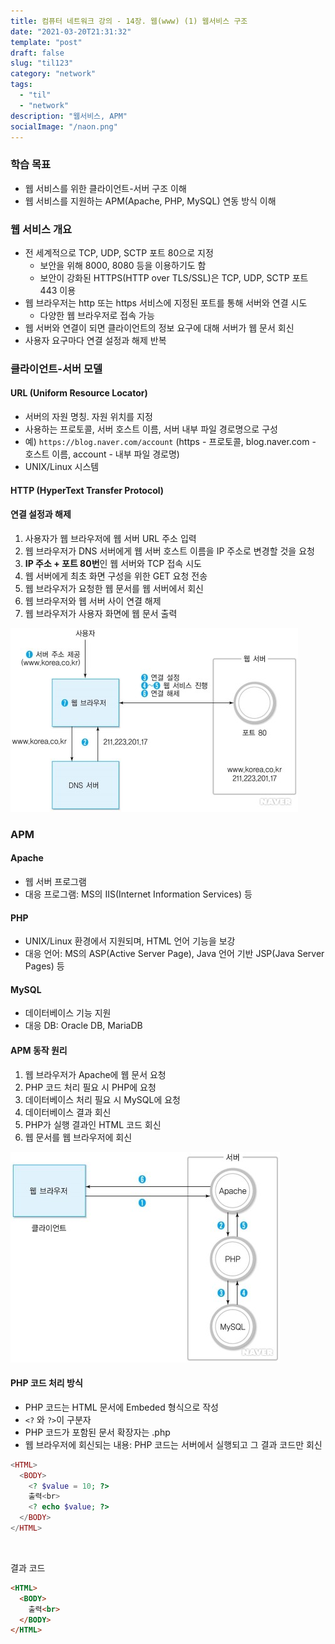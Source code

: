 ```yaml
---
title: 컴퓨터 네트워크 강의 - 14장. 웹(www) (1) 웹서비스 구조
date: "2021-03-20T21:31:32"
template: "post"
draft: false
slug: "til123"
category: "network"
tags:
  - "til"
  - "network"
description: "웹서비스, APM"
socialImage: "/naon.png"
---
```


### 학습 목표
- 웹 서비스를 위한 클라이언트-서버 구조 이해
- 웹 서비스를 지원하는 APM(Apache, PHP, MySQL) 연동 방식 이해

### 웹 서비스 개요
- 전 세계적으로 TCP, UDP, SCTP 포트 80으로 지정
  - 보안을 위해 8000, 8080 등을 이용하기도 함
  - 보안이 강화된 HTTPS(HTTP over TLS/SSL)은 TCP, UDP, SCTP 포트 443 이용
- 웹 브라우저는 http 또는 https 서비스에 지정된 포트를 통해 서버와 연결 시도
  - 다양한 웹 브라우저로 접속 가능
- 웹 서버와 연결이 되면 클라이언트의 정보 요구에 대해 서버가 웹 문서 회신
- 사용자 요구마다 연결 설정과 해제 반복

### 클라이언트-서버 모델
#### URL (Uniform Resource Locator)
- 서버의 자원 명칭. 자원 위치를 지정
- 사용하는 프로토콜, 서버 호스트 이름, 서버 내부 파일 경로명으로 구성
- 예) `https://blog.naver.com/account` (https - 프로토콜, blog.naver.com - 호스트 이름, account - 내부 파일 경로명)
- UNIX/Linux 시스템

#### HTTP (HyperText Transfer Protocol)

#### 연결 설정과 해제
1. 사용자가 웹 브라우저에 웹 서버 URL 주소 입력
2. 웹 브라우저가 DNS 서버에게 웹 서버 호스트 이름을 IP 주소로 변경할 것을 요청
3. **IP 주소 + 포트 80번**인 웹 서버와 TCP 접속 시도
4. 웹 서버에게 최초 화면 구성을 위한 GET 요청 전송
5. 웹 브라우저가 요청한 웹 문서를 웹 서버에서 회신
6. 웹 브라우저와 웹 서버 사이 연결 해제
7. 웹 브라우저가 사용자 화면에 웹 문서 출력

![웹 서비스 작동 원리](/media/til123-1.jpg)

### APM
#### Apache
- 웹 서버 프로그램
- 대응 프로그램: MS의 IIS(Internet Information Services) 등

#### PHP
- UNIX/Linux 환경에서 지원되며, HTML 언어 기능을 보강
- 대응 언어: MS의 ASP(Active Server Page), Java 언어 기반 JSP(Java Server Pages) 등

#### MySQL
- 데이터베이스 기능 지원
- 대응 DB: Oracle DB, MariaDB

#### APM 동작 원리
1. 웹 브라우저가 Apache에 웹 문서 요청
2. PHP 코드 처리 필요 시 PHP에 요청
3. 데이터베이스 처리 필요 시 MySQL에 요청
4. 데이터베이스 결과 회신
5. PHP가 실행 결과인 HTML 코드 회신
6. 웹 문서를 웹 브라우저에 회신

![APM 동작 원리](/media/til123-2.jpg)

#### PHP 코드 처리 방식
- PHP 코드는 HTML 문서에 Embeded 형식으로 작성
- `<?` 와 `?>`이 구분자
- PHP 코드가 포함된 문서 확장자는 .php
- 웹 브라우저에 회신되는 내용: PHP 코드는 서버에서 실행되고 그 결과 코드만 회신

```php
<HTML>
  <BODY>
    <? $value = 10; ?>
    출력<br>
    <? echo $value; ?>
  </BODY>
</HTML>
```

<br>

결과 코드

```HTML
<HTML>
  <BODY>
    출력<br>
  </BODY>
</HTML>
```